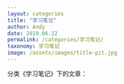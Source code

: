 ```yaml
---
layout: categories
title: "学习笔记"
author: Andy
date: 2019.06.22
permalink: /categories/学习笔记/
taxonomy: 学习笔记
image: /assets/images/title-pit.jpg
---
```

分类《学习笔记》下的文章：